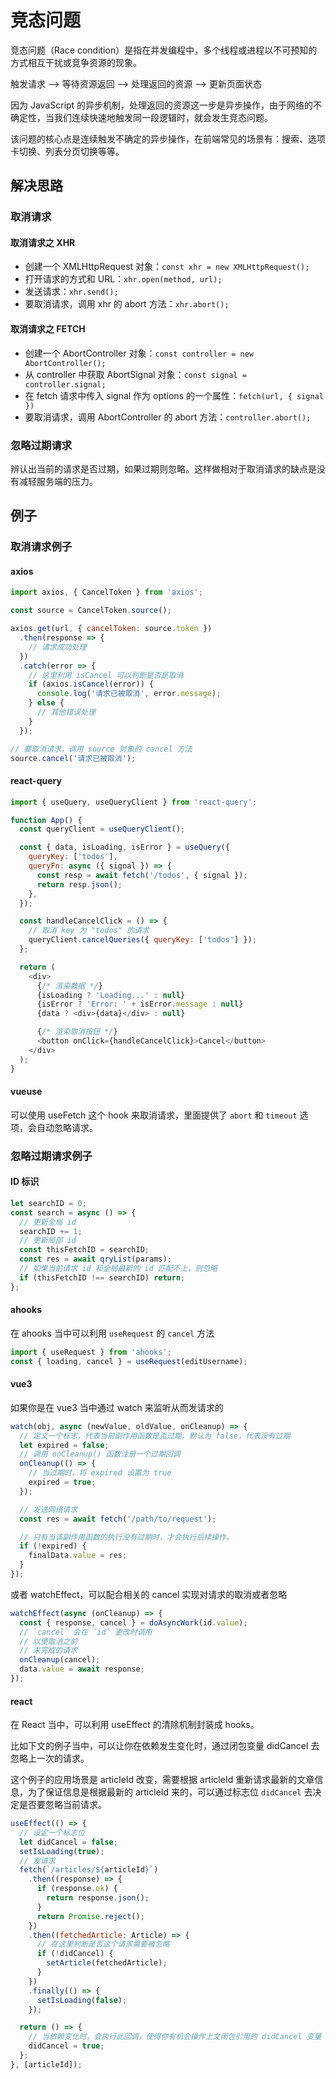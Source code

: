 # 竞态问题

竞态问题（Race condition）是指在并发编程中，多个线程或进程以不可预知的方式相互干扰或竞争资源的现象。

触发请求 --> 等待资源返回 --> 处理返回的资源 --> 更新页面状态

因为 JavaScript 的异步机制，处理返回的资源这一步是异步操作，由于网络的不确定性，当我们连续快速地触发同一段逻辑时，就会发生竞态问题。

该问题的核心点是连续触发不确定的异步操作，在前端常见的场景有：搜索、选项卡切换、列表分页切换等等。

## 解决思路

### 取消请求

#### 取消请求之 XHR

- 创建一个 XMLHttpRequest 对象：`const xhr = new XMLHttpRequest();`
- 打开请求的方式和 URL：`xhr.open(method, url);`
- 发送请求：`xhr.send();`
- 要取消请求，调用 xhr 的 abort 方法：`xhr.abort();`

#### 取消请求之 FETCH

- 创建一个 AbortController 对象：`const controller = new AbortController();`
- 从 controller 中获取 AbortSignal 对象：`const signal = controller.signal;`
- 在 fetch 请求中传入 signal 作为 options 的一个属性：`fetch(url, { signal })`
- 要取消请求，调用 AbortController 的 abort 方法：`controller.abort();`

### 忽略过期请求

辨认出当前的请求是否过期，如果过期则忽略。这样做相对于取消请求的缺点是没有减轻服务端的压力。

## 例子

### 取消请求例子

#### axios

```js
import axios, { CancelToken } from 'axios';

const source = CancelToken.source();

axios.get(url, { cancelToken: source.token })
  .then(response => {
    // 请求成功处理
  })
  .catch(error => {
    // 这里利用 isCancel 可以判断是否是取消
    if (axios.isCancel(error)) {
      console.log('请求已被取消', error.message);
    } else {
      // 其他错误处理
    }
  });

// 要取消请求，调用 source 对象的 cancel 方法
source.cancel('请求已被取消');
```

#### react-query

```js
import { useQuery, useQueryClient } from 'react-query';

function App() {
  const queryClient = useQueryClient();

  const { data, isLoading, isError } = useQuery({
    queryKey: ['todos'],
    queryFn: async ({ signal }) => {
      const resp = await fetch('/todos', { signal });
      return resp.json();
    },
  });

  const handleCancelClick = () => {
    // 取消 key 为 "todos" 的请求
    queryClient.cancelQueries({ queryKey: ['todos'] });
  };

  return (
    <div>
      {/* 渲染数据 */}
      {isLoading ? 'Loading...' : null}
      {isError ? 'Error: ' + isError.message : null}
      {data ? <div>{data}</div> : null}

      {/* 渲染取消按钮 */}
      <button onClick={handleCancelClick}>Cancel</button>
    </div>
  );
}
```

#### vueuse

可以使用 useFetch 这个 hook 来取消请求，里面提供了 `abort` 和 `timeout` 选项，会自动忽略请求。

### 忽略过期请求例子

#### ID 标识

```js
let searchID = 0;
const search = async () => {
  // 更新全局 id
  searchID += 1;
  // 更新局部 id
  const thisFetchID = searchID;
  const res = await qryList(params);
  // 如果当前请求 id 和全局最新的 id 匹配不上，则忽略
  if (thisFetchID !== searchID) return;
};
```

#### ahooks

在 ahooks 当中可以利用 `useRequest` 的 `cancel` 方法

```js
import { useRequest } from 'ahooks';
const { loading, cancel } = useRequest(editUsername);
```

#### vue3

如果你是在 vue3 当中通过 watch 来监听从而发请求的

```js
watch(obj, async (newValue, oldValue, onCleanup) => {
  // 定义一个标志，代表当前副作用函数是否过期，默认为 false，代表没有过期
  let expired = false;
  // 调用 onCleanup() 函数注册一个过期回调
  onCleanup(() => {
    // 当过期时，将 expired 设置为 true
    expired = true;
  });

  // 发送网络请求
  const res = await fetch('/path/to/request');

  // 只有当该副作用函数的执行没有过期时，才会执行后续操作。
  if (!expired) {
    finalData.value = res;
  }
});
```

或者 watchEffect，可以配合相关的 cancel 实现对请求的取消或者忽略

```js
watchEffect(async (onCleanup) => {
  const { response, cancel } = doAsyncWork(id.value);
  // `cancel` 会在 `id` 更改时调用
  // 以便取消之前
  // 未完成的请求
  onCleanup(cancel);
  data.value = await response;
});
```

#### react

在 React 当中，可以利用 useEffect 的清除机制封装成 hooks。

比如下文的例子当中，可以让你在依赖发生变化时，通过闭包变量 didCancel 去忽略上一次的请求。

这个例子的应用场景是 articleId 改变，需要根据 articleId 重新请求最新的文章信息，为了保证信息是根据最新的 articleId 来的，可以通过标志位 `didCancel` 去决定是否要忽略当前请求。

```js
useEffect(() => {
  // 设定一个标志位
  let didCancel = false;
  setIsLoading(true);
  // 发请求 
  fetch(`/articles/${articleId}`)
    .then((response) => {
      if (response.ok) {
        return response.json();
      }
      return Promise.reject();
    })
    .then((fetchedArticle: Article) => {
      // 在这里判断是否这个请求需要被忽略
      if (!didCancel) {
        setArticle(fetchedArticle);
      }
    })
    .finally(() => {
      setIsLoading(false);
    });

  return () => {
    // 当依赖变化时，会执行此回调，使得你有机会操作上文闭包引用的 didCancel 变量
    didCancel = true;
  };
}, [articleId]);
```